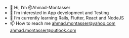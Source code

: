 - 👋 Hi, I’m @Ahmad-Montasser
- 👀 I’m interested in App development and Testing
- 🌱 I’m currently learning Rails, Flutter, React and NodeJS
- 📫 How to reach me 
ahmad.montasser@yahoo.com
ahmad.montasser@outlook.com
<!---
Ahmad-Montasser/Ahmad-Montasser is a ✨ special ✨ repository because its `README.md` (this file) appears on your GitHub profile.
You can click the Preview link to take a look at your changes.
--->
